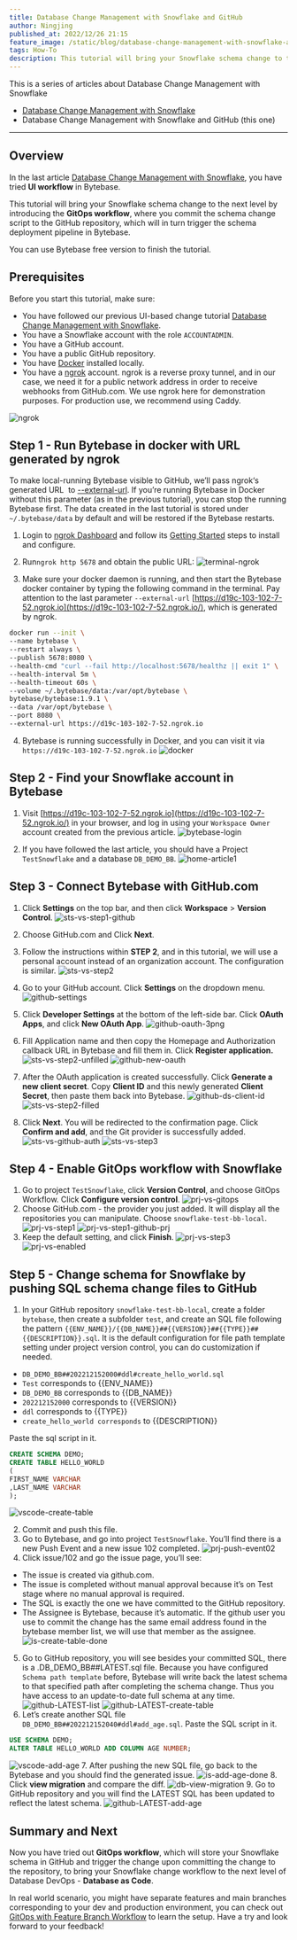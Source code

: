 ```yaml
---
title: Database Change Management with Snowflake and GitHub
author: Ningjing
published_at: 2022/12/26 21:15
feature_image: /static/blog/database-change-management-with-snowflake-and-github/db-change-snowflake-github.webp
tags: How-To
description: This tutorial will bring your Snowflake schema change to the next level by introducing the GitOps workflow, where you commit the schema change script to the GitHub repository, which will in turn trigger the schema deployment pipeline in Bytebase.
---
```


This is a series of articles about Database Change Management with Snowflake

- [Database Change Management with Snowflake](/blog/database-change-management-with-snowflake)
- Database Change Management with Snowflake and GitHub (this one)

---

## Overview

In the last article [Database Change Management with Snowflake](/blog/database-change-management-with-snowflake), you have tried **UI workflow** in Bytebase.

This tutorial will bring your Snowflake schema change to the next level by introducing the **GitOps workflow**, where you commit the schema change script to the GitHub repository, which will in turn trigger the schema deployment pipeline in Bytebase.

You can use Bytebase free version to finish the tutorial.

## Prerequisites

Before you start this tutorial, make sure:

- You have followed our previous UI-based change tutorial [Database Change Management with Snowflake](/blog/database-change-management-with-snowflake).
- You have a Snowflake account with the role `ACCOUNTADMIN`.
- You have a GitHub account.
- You have a public GitHub repository.
- You have [Docker](https://www.docker.com/) installed locally.
- You have a [ngrok](http://ngrok.com/) account. ngrok is a reverse proxy tunnel, and in our case, we need it for a public network address in order to receive webhooks from GitHub.com. We use ngrok here for demonstration purposes. For production use, we recommend using Caddy.

![ngrok](/static/blog/database-change-management-with-snowflake-and-github/ngrok.webp)

## Step 1 - Run Bytebase in docker with URL generated by ngrok

To make local-running Bytebase visible to GitHub, we’ll pass ngrok‘s generated URL  to [--external-url](/docs/get-started/install/external-url). If you’re running Bytebase in Docker without this parameter (as in the previous tutorial), you can stop the running Bytebase first. The data created in the last tutorial is stored under `~/.bytebase/data` by default and will be restored if the Bytebase restarts.

1. Login to [ngrok Dashboard](https://dashboard.ngrok.com/) and follow its [Getting Started](https://dashboard.ngrok.com/get-started/setup) steps to install and configure.

2. Run`ngrok http 5678` and obtain the public URL:
![terminal-ngrok](/static/blog/database-change-management-with-snowflake-and-github/terminal-ngrok.webp)

3. Make sure your docker daemon is running, and then start the Bytebase docker container by typing the following command in the terminal. Pay attention to the last parameter `--external-url` [https://d19c-103-102-7-52.ngrok.io](https://d19c-103-102-7-52.ngrok.io/), which is generated by ngrok.

````bash
docker run --init \
--name bytebase \
--restart always \
--publish 5678:8080 \
--health-cmd "curl --fail http://localhost:5678/healthz || exit 1" \
--health-interval 5m \
--health-timeout 60s \
--volume ~/.bytebase/data:/var/opt/bytebase \
bytebase/bytebase:1.9.1 \
--data /var/opt/bytebase \
--port 8080 \
--external-url https://d19c-103-102-7-52.ngrok.io
````
4. Bytebase is running successfully in Docker, and you can visit it via `https://d19c-103-102-7-52.ngrok.io`
![docker](/static/blog/database-change-management-with-snowflake-and-github/docker.webp)
    
## Step 2 - Find your Snowflake account in Bytebase

1. Visit [https://d19c-103-102-7-52.ngrok.io](https://d19c-103-102-7-52.ngrok.io/) in your browser, and log in using your `Workspace Owner` account created from the previous article.
![bytebase-login](/static/blog/database-change-management-with-snowflake-and-github/bytebase-login.webp)

2. If you have followed the last article, you should have a Project `TestSnowflake` and a database `DB_DEMO_BB`.
![home-article1](/static/blog/database-change-management-with-snowflake-and-github/home-article1.webp)

## Step 3 - Connect Bytebase with GitHub.com

1. Click **Settings** on the top bar, and then click **Workspace** > **Version Control**.
![sts-vs-step1-github](/static/blog/database-change-management-with-snowflake-and-github/sts-vs-step1-github.webp)

2. Choose GitHub.com and Click **Next**.

3. Follow the instructions within **STEP 2**, and in this tutorial, we will use a personal account instead of an organization account. The configuration is similar.
![sts-vs-step2](/static/blog/database-change-management-with-snowflake-and-github/sts-vs-step2.webp)

4. Go to your GitHub account. Click **Settings** on the dropdown menu.
![github-settings](/static/blog/database-change-management-with-snowflake-and-github/github-settings.webp) 

5. Click **Developer Settings** at the bottom of the left-side bar. Click **OAuth Apps**, and click **New OAuth App**.
![github-oauth-3png](/static/blog/database-change-management-with-snowflake-and-github/github-oauth-3png.webp)

6. Fill Application name and then copy the Homepage and Authorization callback URL in Bytebase and fill them in. Click **Register application.**
![sts-vs-step2-unfilled](/static/blog/database-change-management-with-snowflake-and-github/sts-vs-step2-unfilled.webp) 
![github-new-oauth](/static/blog/database-change-management-with-snowflake-and-github/github-new-oauth.webp)

7. After the OAuth application is created successfully. Click **Generate a new client secret**. Copy **Client ID** and this newly generated **Client Secret**, then paste them back into Bytebase.
![github-ds-client-id](/static/blog/database-change-management-with-snowflake-and-github/github-ds-client-id.webp)
![sts-vs-step2-filled](/static/blog/database-change-management-with-snowflake-and-github/sts-vs-step2-filled.webp)

8. Click **Next**. You will be redirected to the confirmation page. Click **Confirm and add**, and the Git provider is successfully added.
![sts-vs-github-auth](/static/blog/database-change-management-with-snowflake-and-github/sts-vs-github-auth.webp)
![sts-vs-step3](/static/blog/database-change-management-with-snowflake-and-github/sts-vs-step3.webp)

## Step 4 - Enable GitOps workflow with Snowflake

1. Go to project `TestSnowflake`, click **Version Control**, and choose GitOps Workflow. Click **Configure version control**.
![prj-vs-gitops](/static/blog/database-change-management-with-snowflake-and-github/prj-vs-gitops.webp)
2. Choose GitHub.com - the provider you just added. It will display all the repositories you can manipulate. Choose `snowflake-test-bb-local`.
![prj-vs-step1](/static/blog/database-change-management-with-snowflake-and-github/prj-vs-step1.webp)
![prj-vs-step1-github-prj](/static/blog/database-change-management-with-snowflake-and-github/prj-vs-step1-github-prj.webp)
3. Keep the default setting, and click **Finish**.
![prj-vs-step3](/static/blog/database-change-management-with-snowflake-and-github/prj-vs-step3.webp)
![prj-vs-enabled](/static/blog/database-change-management-with-snowflake-and-github/prj-vs-enabled.webp)

## Step 5 - Change schema for Snowflake by pushing SQL schema change files to GitHub

1. In your GitHub repository `snowflake-test-bb-local`, create a folder `bytebase`, then create a subfolder `test`, and create an SQL file following the pattern `{{ENV_NAME}}/{{DB_NAME}}##{{VERSION}}##{{TYPE}}##{{DESCRIPTION}}.sql`. It is the default configuration for file path template setting under project version control, you can do customization if needed.

- `DB_DEMO_BB##202212152000#ddl#create_hello_world.sql`
- `Test` corresponds to {{ENV_NAME}}
- `DB_DEMO_BB` corresponds to {{DB_NAME}}
- `202212152000` corresponds to {{VERSION}}
- `ddl` corresponds to {{TYPE}}
- `create_hello_world corresponds` to {{DESCRIPTION}}

Paste the sql script in it.

````SQL
CREATE SCHEMA DEMO;
CREATE TABLE HELLO_WORLD
(
FIRST_NAME VARCHAR
,LAST_NAME VARCHAR
);
````
![vscode-create-table](/static/blog/database-change-management-with-snowflake-and-github/vscode-create-table.webp)

2. Commit and push this file.
3. Go to Bytebase, and go into project `TestSnowflake`. You’ll find there is a new Push Event and a new issue 102 completed.
![prj-push-event02](/static/blog/database-change-management-with-snowflake-and-github/prj-push-event02.webp)
4. Click issue/102 and go the issue page, you’ll see:
- The issue is created via github.com.
- The issue is completed without manual approval because it’s on Test stage where no manual approval is required.
- The SQL is exactly the one we have committed to the GitHub repository.
- The Assignee is Bytebase, because it’s automatic. If the github user you use to commit the change has the same email address found in the bytebase member list, we will use that member as the assignee.
![is-create-table-done](/static/blog/database-change-management-with-snowflake-and-github/is-create-table-done.webp)
5. Go to GitHub repository, you will see besides your committed SQL, there is a .DB_DEMO_BB##LATEST.sql file. Because you have configured `Schema path template` before, Bytebase will write back the latest schema to that specified path after completing the schema change. Thus you have access to an update-to-date full schema at any time.
![github-LATEST-list](/static/blog/database-change-management-with-snowflake-and-github/github-LATEST-list.webp)
![github-LATEST-create-table](/static/blog/database-change-management-with-snowflake-and-github/github-LATEST-create-table.webp)
6. Let’s create another SQL file `DB_DEMO_BB##202212152040#ddl#add_age.sql`. Paste the SQL script in it.

````SQL
USE SCHEMA DEMO;
ALTER TABLE HELLO_WORLD ADD COLUMN AGE NUMBER;
````
![vscode-add-age](/static/blog/database-change-management-with-snowflake-and-github/vscode-add-age.webp)
7. After pushing the new SQL file, go back to the Bytebase and you should find the generated issue.
![is-add-age-done](/static/blog/database-change-management-with-snowflake-and-github/is-add-age-done.webp)
8. Click **view migration** and compare the diff.
![db-view-migration](/static/blog/database-change-management-with-snowflake-and-github/db-view-migration.webp)
9. Go to GitHub repository and you will find the LATEST SQL has been updated to reflect the latest schema.
![github-LATEST-add-age](/static/blog/database-change-management-with-snowflake-and-github/github-LATEST-add-age.webp)

## Summary and Next
Now you have tried out **GitOps workflow**, which will store your Snowflake schema in GitHub and trigger the change upon committing the change to the repository, to bring your Snowflake change workflow to the next level of Database DevOps - **Database as Code**.

In real world scenario, you might have separate features and main branches corresponding to your dev and production environment, you can check out [GitOps with Feature Branch Workflow](/docs/how-to/workflow/gitops-feature-branch) to learn the setup. Have a try and look forward to your feedback!
